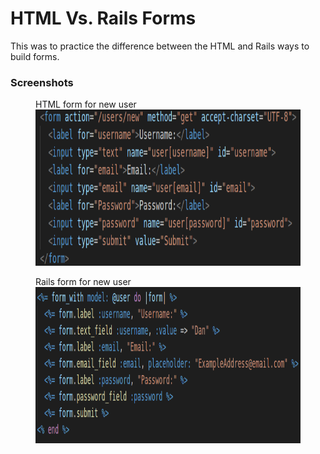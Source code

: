 
# HTML Vs. Rails Forms

This was to practice the difference between the HTML and Rails ways to build forms.

### Screenshots

<p float = 'left' >
  <figure>
    <figcaption>HTML form for new user</figcaption>
    <img src="screenshots/html_form.png" alt="HTML form" width="600" height="250">
  </figure>
  <figure>
    <figcaption>Rails form for new user</figcaption>
    <img src="screenshots/rails_form.png" alt="Rails form" width="600" height="250">
  </figure>
</p>
